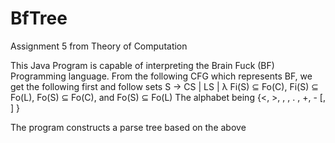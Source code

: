 # BfTree
Assignment 5 from Theory of Computation


This Java Program is capable of interpreting the Brain Fuck (BF) Programming language. 
From the following CFG which represents BF, we get the following first and follow sets
S → CS | LS | λ
Fi(S) ⊆ Fo(C), Fi(S) ⊆ Fo(L), Fo(S) ⊆ Fo(C), and Fo(S) ⊆ Fo(L)
The alphabet being {<, >, , , . , +, - [, ] }

The program constructs a parse tree based on the above

